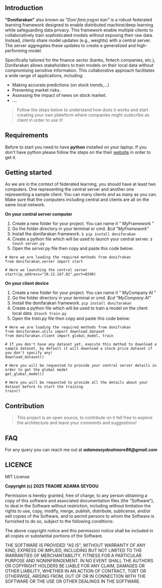 ## Introduction

**"Dɔnifarakan"** also known as *"Dɔni fara ɲɔgɔn kan"* is a robust federated learning framework designed to enable distributed machine/deep learning while safeguarding data privacy. This framework enable multiple clients to collaboratively train sophisticated models without exposing their raw data. Instead, clients share model updates (e.g., weights) with a central server. The server aggregates these updates to create a generalized and high-performing model.

Specifically tailored for the finance sector (banks, fintech companies, etc.), Dɔnifarakan allows stakeholders to train models on their local data without compromising sensitive information. This collaborative approach facilitates a wide range of applications, including:

- Making accurate predictions (on stock trends,...)
- Preventing market risks.
- Assessing the impact of news on stock market.
- ....

> Follow the steps below to understand how does it works and start creating your own plateform where companies might susbcribe as client in order to use it!

## Requirements

Before to start you need to have **python** installed on your laptop. If you don't have python please follow the steps on the their [website](https://www.python.org/downloads) in order to get it.

## Getting started

As we are in the context of federated learning, you should have at least two computers. One representing the central server and another one representing a sample client. You can many clients and as many as you can. Make sure that the computers including central and clients are all on the same local network.

**On your central server computer**

1. Create a new folder for your project. You can name it " MyFramework "
2. Go the folder directory in your terminal or cmd. _$cd "MyFramework"_
3. Install the donifarakan framework. `$ pip install donifarakan`
4. Create a python file which will be used to launch your central server. `$ touch server.py`
5. Open the _server.py_ file then copy and paste this code below:

```
# Here we are loading the required methods from donifrakan
from donifarakan.server import start

# Here we launching the central server
start(ip_address="10.12.167.82",port=6590)

```

**On your client device**

1. Create a new folder for your project. You can name it " MyCompany AI "
2. Go the folder directory in your terminal or cmd. _$cd "MyCompany AI"_
3. Install the donifarakan framework. `pip install donifarakan`
4. Create a python file which will be used to train a model on the client local data. `$touch train.py`
5. Open the _train.py_ file then copy and paste this code below:

```
# Here we are loading the required methods from donifrakan
from donifarakan.utils import download_dataset
from donifarakan.client import global_model, train

# If you don't have any dataset yet, execute this method to download a sample dataset, by default it will download a stock price dataset if you don't specify any!
download_dataset()

# Here you will be requested to provide your central server details in order to get the global model
get_global_model()

# Here you will be requested to provide all the details about your dataset before to start the training
train()
```


## Contribution

> This project is an open source, to contribute on it fell free to explore the architecture and leave your comments and suggestions!

## FAQ

For any query you can reach me out at ___adamaseydoutraore86@gmail.com___

## LICENCE

MIT License

**Copyright (c) 2025 TRAORE ADAMA SEYDOU**

Permission is hereby granted, free of charge, to any person obtaining a copy
of this software and associated documentation files (the "Software"), to deal
in the Software without restriction, including without limitation the rights
to use, copy, modify, merge, publish, distribute, sublicense, and/or sell
copies of the Software, and to permit persons to whom the Software is
furnished to do so, subject to the following conditions:

The above copyright notice and this permission notice shall be included in all
copies or substantial portions of the Software.

THE SOFTWARE IS PROVIDED "AS IS", WITHOUT WARRANTY OF ANY KIND, EXPRESS OR
IMPLIED, INCLUDING BUT NOT LIMITED TO THE WARRANTIES OF MERCHANTABILITY,
FITNESS FOR A PARTICULAR PURPOSE AND NONINFRINGEMENT. IN NO EVENT SHALL THE
AUTHORS OR COPYRIGHT HOLDERS BE LIABLE FOR ANY CLAIM, DAMAGES OR OTHER
LIABILITY, WHETHER IN AN ACTION OF CONTRACT, TORT OR OTHERWISE, ARISING FROM,
OUT OF OR IN CONNECTION WITH THE SOFTWARE OR THE USE OR OTHER DEALINGS IN THE
SOFTWARE.

